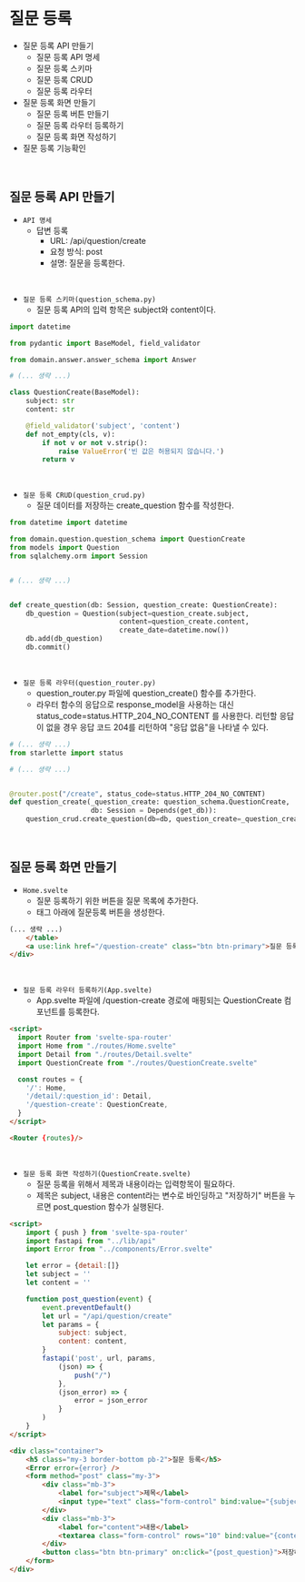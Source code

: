 # 질문 등록

 - 질문 등록 API 만들기
    - 질문 등록 API 명세
    - 질문 등록 스키마
    - 질문 등록 CRUD
    - 질문 등록 라우터
 - 질문 등록 화면 만들기
    - 질문 등록 버튼 만들기
    - 질문 등록 라우터 등록하기
    - 질문 등록 화면 작성하기
 - 질문 등록 기능확인

<br/>

## 질문 등록 API 만들기

 - `API 명세`
    - 답변 등록
        - URL: /api/question/create
        - 요청 방식: post
        - 설명: 질문을 등록한다.

<br/>

 - `질문 등록 스키마(question_schema.py)`
    - 질문 등록 API의 입력 항목은 subject와 content이다.
```python
import datetime

from pydantic import BaseModel, field_validator

from domain.answer.answer_schema import Answer

# (... 생략 ...)

class QuestionCreate(BaseModel):
    subject: str
    content: str

    @field_validator('subject', 'content')
    def not_empty(cls, v):
        if not v or not v.strip():
            raise ValueError('빈 값은 허용되지 않습니다.')
        return v
```

<br/>

 - `질문 등록 CRUD(question_crud.py)`
    - 질문 데이터를 저장하는 create_question 함수를 작성한다.
```python
from datetime import datetime

from domain.question.question_schema import QuestionCreate
from models import Question
from sqlalchemy.orm import Session


# (... 생략 ...)


def create_question(db: Session, question_create: QuestionCreate):
    db_question = Question(subject=question_create.subject,
                           content=question_create.content,
                           create_date=datetime.now())
    db.add(db_question)
    db.commit()
```

<br/>

 - `질문 등록 라우터(question_router.py)`
    -  question_router.py 파일에 question_create() 함수를 추가한다.
    - 라우터 함수의 응답으로 response_model을 사용하는 대신 status_code=status.HTTP_204_NO_CONTENT 를 사용한다. 리턴할 응답이 없을 경우 응답 코드 204를 리턴하여 "응답 없음"을 나타낼 수 있다.
```python
# (... 생략 ...)
from starlette import status

# (... 생략 ...)


@router.post("/create", status_code=status.HTTP_204_NO_CONTENT)
def question_create(_question_create: question_schema.QuestionCreate,
                    db: Session = Depends(get_db)):
    question_crud.create_question(db=db, question_create=_question_create)
```

<br/>

## 질문 등록 화면 만들기

 - `Home.svelte` 
    - 질문 등록하기 위한 버튼을 질문 목록에 추가한다.
    - </table> 태그 아래에 질문등록 버튼을 생성한다.
```html
(... 생략 ...)
    </table>
    <a use:link href="/question-create" class="btn btn-primary">질문 등록하기</a>
</div>
```

<br/>

 - `질문 등록 라우터 등록하기(App.svelte)`
    - App.svelte 파일에 /question-create 경로에 매핑되는 QuestionCreate 컴포넌트를 등록한다.
```html
<script>
  import Router from 'svelte-spa-router'
  import Home from "./routes/Home.svelte"
  import Detail from "./routes/Detail.svelte"
  import QuestionCreate from "./routes/QuestionCreate.svelte"

  const routes = {
    '/': Home,
    '/detail/:question_id': Detail,
    '/question-create': QuestionCreate,
  }
</script>

<Router {routes}/>

```

<br/>

 - `질문 등록 화면 작성하기(QuestionCreate.svelte)`
    - 질문 등록을 위해서 제목과 내용이라는 입력항목이 필요하다.
    - 제목은 subject, 내용은 content라는 변수로 바인딩하고 "저장하기" 버튼을 누르면 post_question 함수가 실행된다.
```html
<script>
    import { push } from 'svelte-spa-router'
    import fastapi from "../lib/api"
    import Error from "../components/Error.svelte"

    let error = {detail:[]}
    let subject = ''
    let content = ''

    function post_question(event) {
        event.preventDefault()
        let url = "/api/question/create"
        let params = {
            subject: subject,
            content: content,
        }
        fastapi('post', url, params, 
            (json) => {
                push("/")
            },
            (json_error) => {
                error = json_error
            }
        )
    }
</script>

<div class="container">
    <h5 class="my-3 border-bottom pb-2">질문 등록</h5>
    <Error error={error} />
    <form method="post" class="my-3">
        <div class="mb-3">
            <label for="subject">제목</label>
            <input type="text" class="form-control" bind:value="{subject}">
        </div>
        <div class="mb-3">
            <label for="content">내용</label>
            <textarea class="form-control" rows="10" bind:value="{content}"></textarea>
        </div>
        <button class="btn btn-primary" on:click="{post_question}">저장하기</button>
    </form>
</div>

```